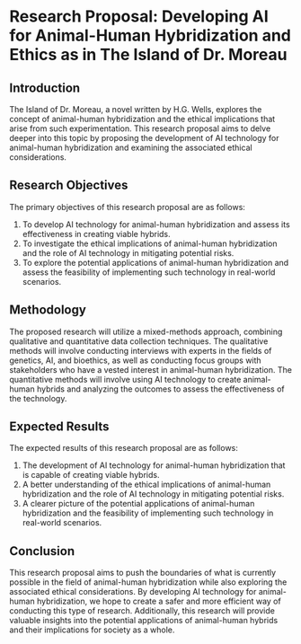# Research Proposal: Developing AI for Animal-Human Hybridization and Ethics as in The Island of Dr. Moreau

## Introduction
The Island of Dr. Moreau, a novel written by H.G. Wells, explores the concept of animal-human hybridization and the ethical implications that arise from such experimentation. This research proposal aims to delve deeper into this topic by proposing the development of AI technology for animal-human hybridization and examining the associated ethical considerations.

## Research Objectives
The primary objectives of this research proposal are as follows:

1. To develop AI technology for animal-human hybridization and assess its effectiveness in creating viable hybrids.
2. To investigate the ethical implications of animal-human hybridization and the role of AI technology in mitigating potential risks.
3. To explore the potential applications of animal-human hybridization and assess the feasibility of implementing such technology in real-world scenarios.

## Methodology
The proposed research will utilize a mixed-methods approach, combining qualitative and quantitative data collection techniques. The qualitative methods will involve conducting interviews with experts in the fields of genetics, AI, and bioethics, as well as conducting focus groups with stakeholders who have a vested interest in animal-human hybridization. The quantitative methods will involve using AI technology to create animal-human hybrids and analyzing the outcomes to assess the effectiveness of the technology.

## Expected Results
The expected results of this research proposal are as follows:

1. The development of AI technology for animal-human hybridization that is capable of creating viable hybrids.
2. A better understanding of the ethical implications of animal-human hybridization and the role of AI technology in mitigating potential risks.
3. A clearer picture of the potential applications of animal-human hybridization and the feasibility of implementing such technology in real-world scenarios.

## Conclusion
This research proposal aims to push the boundaries of what is currently possible in the field of animal-human hybridization while also exploring the associated ethical considerations. By developing AI technology for animal-human hybridization, we hope to create a safer and more efficient way of conducting this type of research. Additionally, this research will provide valuable insights into the potential applications of animal-human hybrids and their implications for society as a whole.
